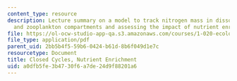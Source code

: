 ```yaml
---
content_type: resource
description: Lecture summary on a model to track nitrogen mass in dissolved, phytoplankton,
  and zooplankton compartments and assessing the impact of nutrient enrichment.
file: https://ol-ocw-studio-app-qa.s3.amazonaws.com/courses/1-020-ecology-ii-engineering-for-sustainability-spring-2008/a0dfb5fe3b4730f6a7de24d9f88201a6_lec5.pdf
file_type: application/pdf
parent_uid: 2bb5b4f5-59b6-0424-b61d-8b6f049d1e7c
resourcetype: Document
title: Closed Cycles, Nutrient Enrichment
uid: a0dfb5fe-3b47-30f6-a7de-24d9f88201a6
---
```

